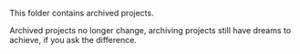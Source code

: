 This folder contains archived projects.

Archived projects no longer change, archiving projects still have dreams to achieve, if you ask the difference.
